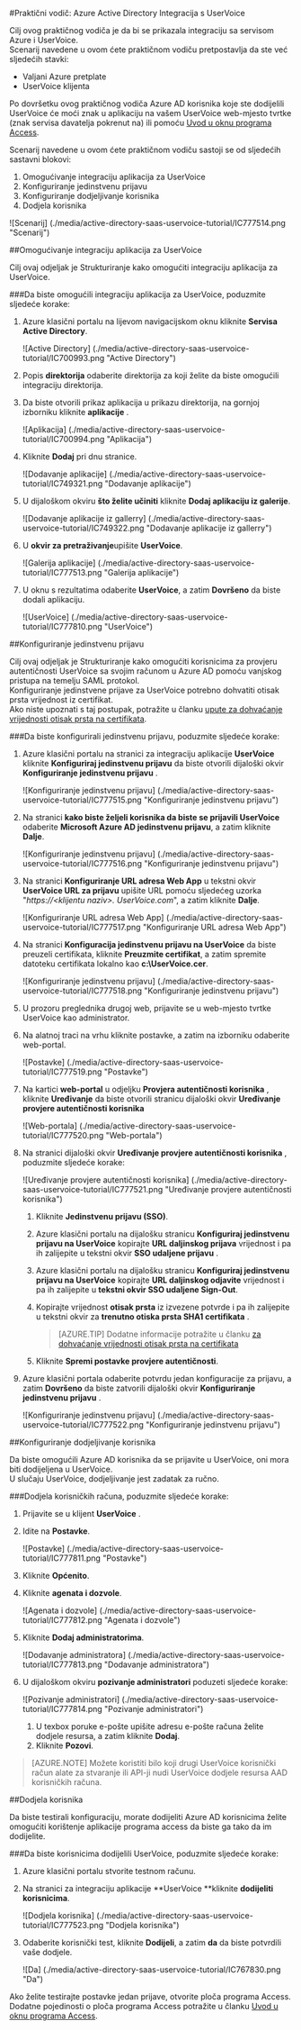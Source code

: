 <properties 
    pageTitle="Praktični vodič: Azure Active Directory Integracija s UserVoice | Microsoft Azure" 
    description="Saznajte kako pomoću servisa Azure Active Directory UserVoice da biste omogućili jedinstvenu prijavu, automatiziranog dodjele resursa i više!." 
    services="active-directory" 
    authors="jeevansd"  
    documentationCenter="na" 
    manager="femila"/>
<tags 
    ms.service="active-directory" 
    ms.devlang="na" 
    ms.topic="article" 
    ms.tgt_pltfrm="na" 
    ms.workload="identity" 
    ms.date="09/11/2016" 
    ms.author="jeedes" />

#<a name="tutorial-azure-active-directory-integration-with-uservoice"></a>Praktični vodič: Azure Active Directory Integracija s UserVoice
  
Cilj ovog praktičnog vodiča je da bi se prikazala integraciju sa servisom Azure i UserVoice.  
Scenarij navedene u ovom ćete praktičnom vodiču pretpostavlja da ste već sljedećih stavki:

-   Valjani Azure pretplate
-   UserVoice klijenta
  
Po dovršetku ovog praktičnog vodiča Azure AD korisnika koje ste dodijelili UserVoice će moći znak u aplikaciju na vašem UserVoice web-mjesto tvrtke (znak servisa davatelja pokrenut na) ili pomoću [Uvod u oknu programa Access](active-directory-saas-access-panel-introduction.md).
  
Scenarij navedene u ovom ćete praktičnom vodiču sastoji se od sljedećih sastavni blokovi:

1.  Omogućivanje integraciju aplikacija za UserVoice
2.  Konfiguriranje jedinstvenu prijavu
3.  Konfiguriranje dodjeljivanje korisnika
4.  Dodjela korisnika

![Scenarij] (./media/active-directory-saas-uservoice-tutorial/IC777514.png "Scenarij")

##<a name="enabling-the-application-integration-for-uservoice"></a>Omogućivanje integraciju aplikacija za UserVoice
  
Cilj ovaj odjeljak je Strukturiranje kako omogućiti integraciju aplikacija za UserVoice.

###<a name="to-enable-the-application-integration-for-uservoice-perform-the-following-steps"></a>Da biste omogućili integraciju aplikacija za UserVoice, poduzmite sljedeće korake:

1.  Azure klasični portalu na lijevom navigacijskom oknu kliknite **Servisa Active Directory**.

    ![Active Directory] (./media/active-directory-saas-uservoice-tutorial/IC700993.png "Active Directory")

2.  Popis **direktorija** odaberite direktorija za koji želite da biste omogućili integraciju direktorija.

3.  Da biste otvorili prikaz aplikacija u prikazu direktorija, na gornjoj izborniku kliknite **aplikacije** .

    ![Aplikacija] (./media/active-directory-saas-uservoice-tutorial/IC700994.png "Aplikacija")

4.  Kliknite **Dodaj** pri dnu stranice.

    ![Dodavanje aplikacije] (./media/active-directory-saas-uservoice-tutorial/IC749321.png "Dodavanje aplikacije")

5.  U dijaloškom okviru **što želite učiniti** kliknite **Dodaj aplikaciju iz galerije**.

    ![Dodavanje aplikacije iz gallerry] (./media/active-directory-saas-uservoice-tutorial/IC749322.png "Dodavanje aplikacije iz gallerry")

6.  U **okvir za pretraživanje**upišite **UserVoice**.

    ![Galerija aplikacije] (./media/active-directory-saas-uservoice-tutorial/IC777513.png "Galerija aplikacije")

7.  U oknu s rezultatima odaberite **UserVoice**, a zatim **Dovršeno** da biste dodali aplikaciju.

    ![UserVoice] (./media/active-directory-saas-uservoice-tutorial/IC777810.png "UserVoice")

##<a name="configuring-single-sign-on"></a>Konfiguriranje jedinstvenu prijavu
  
Cilj ovaj odjeljak je Strukturiranje kako omogućiti korisnicima za provjeru autentičnosti UserVoice sa svojim računom u Azure AD pomoću vanjskog pristupa na temelju SAML protokol.  
Konfiguriranje jedinstvene prijave za UserVoice potrebno dohvatiti otisak prsta vrijednost iz certifikat.  
Ako niste upoznati s taj postupak, potražite u članku [upute za dohvaćanje vrijednosti otisak prsta na certifikata](http://youtu.be/YKQF266SAxI).

###<a name="to-configure-single-sign-on-perform-the-following-steps"></a>Da biste konfigurirali jedinstvenu prijavu, poduzmite sljedeće korake:

1.  Azure klasični portalu na stranici za integraciju aplikacije **UserVoice** kliknite **Konfiguriraj jedinstvenu prijavu** da biste otvorili dijaloški okvir **Konfiguriranje jedinstvenu prijavu** .

    ![Konfiguriranje jedinstvenu prijavu] (./media/active-directory-saas-uservoice-tutorial/IC777515.png "Konfiguriranje jedinstvenu prijavu")

2.  Na stranici **kako biste željeli korisnika da biste se prijavili UserVoice** odaberite **Microsoft Azure AD jedinstvenu prijavu**, a zatim kliknite **Dalje**.

    ![Konfiguriranje jedinstvenu prijavu] (./media/active-directory-saas-uservoice-tutorial/IC777516.png "Konfiguriranje jedinstvenu prijavu")

3.  Na stranici **Konfiguriranje URL adresa Web App** u tekstni okvir **UserVoice URL za prijavu** upišite URL pomoću sljedećeg uzorka "*https://\<klijentu naziv\>. UserVoice.com*", a zatim kliknite **Dalje**.

    ![Konfiguriranje URL adresa Web App] (./media/active-directory-saas-uservoice-tutorial/IC777517.png "Konfiguriranje URL adresa Web App")

4.  Na stranici **Konfiguracija jedinstvenu prijavu na UserVoice** da biste preuzeli certifikata, kliknite **Preuzmite certifikat**, a zatim spremite datoteku certifikata lokalno kao **c:\\UserVoice.cer**.

    ![Konfiguriranje jedinstvenu prijavu] (./media/active-directory-saas-uservoice-tutorial/IC777518.png "Konfiguriranje jedinstvenu prijavu")

5.  U prozoru preglednika drugoj web, prijavite se u web-mjesto tvrtke UserVoice kao administrator.

6.  Na alatnoj traci na vrhu kliknite postavke, a zatim na izborniku odaberite web-portal.

    ![Postavke] (./media/active-directory-saas-uservoice-tutorial/IC777519.png "Postavke")

7.  Na kartici **web-portal** u odjeljku **Provjera autentičnosti korisnika** , kliknite **Uređivanje** da biste otvorili stranicu dijaloški okvir **Uređivanje provjere autentičnosti korisnika**

    ![Web-portala] (./media/active-directory-saas-uservoice-tutorial/IC777520.png "Web-portala")

8.  Na stranici dijaloški okvir **Uređivanje provjere autentičnosti korisnika** , poduzmite sljedeće korake:

    ![Uređivanje provjere autentičnosti korisnika] (./media/active-directory-saas-uservoice-tutorial/IC777521.png "Uređivanje provjere autentičnosti korisnika")

    1.  Kliknite **Jedinstvenu prijavu (SSO)**.
    2.  Azure klasični portalu na dijalošku stranicu **Konfiguriraj jedinstvenu prijavu na UserVoice** kopirajte **URL daljinskog prijava** vrijednost i pa ih zalijepite u tekstni okvir **SSO udaljene prijavu** .
    3.  Azure klasični portalu na dijalošku stranicu **Konfiguriraj jedinstvenu prijavu na UserVoice** kopirajte **URL daljinskog odjavite** vrijednost i pa ih zalijepite u **tekstni okvir SSO udaljene Sign-Out**.
    4.  Kopirajte vrijednost **otisak prsta** iz izvezene potvrde i pa ih zalijepite u tekstni okvir za **trenutno otiska prsta SHA1 certifikata** .  

        >[AZURE.TIP] Dodatne informacije potražite u članku [za dohvaćanje vrijednosti otisak prsta na certifikata](http://youtu.be/YKQF266SAxI)

    5.  Kliknite **Spremi postavke provjere autentičnosti**.

9.  Azure klasični portala odaberite potvrdu jedan konfiguracije za prijavu, a zatim **Dovršeno** da biste zatvorili dijaloški okvir **Konfiguriranje jedinstvenu prijavu** .

    ![Konfiguriranje jedinstvenu prijavu] (./media/active-directory-saas-uservoice-tutorial/IC777522.png "Konfiguriranje jedinstvenu prijavu")

##<a name="configuring-user-provisioning"></a>Konfiguriranje dodjeljivanje korisnika
  
Da biste omogućili Azure AD korisnika da se prijavite u UserVoice, oni mora biti dodijeljena u UserVoice.  
U slučaju UserVoice, dodjeljivanje jest zadatak za ručno.

###<a name="to-provision-a-user-accounts-perform-the-following-steps"></a>Dodjela korisničkih računa, poduzmite sljedeće korake:

1.  Prijavite se u klijent **UserVoice** .

2.  Idite na **Postavke**.

    ![Postavke] (./media/active-directory-saas-uservoice-tutorial/IC777811.png "Postavke")

3.  Kliknite **Općenito**.

4.  Kliknite **agenata i dozvole**.

    ![Agenata i dozvole] (./media/active-directory-saas-uservoice-tutorial/IC777812.png "Agenata i dozvole")

5.  Kliknite **Dodaj administratorima**.

    ![Dodavanje administratora] (./media/active-directory-saas-uservoice-tutorial/IC777813.png "Dodavanje administratora")

6.  U dijaloškom okviru **pozivanje administratori** poduzeti sljedeće korake:

    ![Pozivanje administratori] (./media/active-directory-saas-uservoice-tutorial/IC777814.png "Pozivanje administratori")

    1.  U texbox poruke e-pošte upišite adresu e-pošte računa želite dodjele resursa, a zatim kliknite **Dodaj**.
    2.  Kliknite **Pozovi**.

>[AZURE.NOTE] Možete koristiti bilo koji drugi UserVoice korisnički račun alate za stvaranje ili API-ji nudi UserVoice dodjele resursa AAD korisničkih računa.

##<a name="assigning-users"></a>Dodjela korisnika
  
Da biste testirali konfiguraciju, morate dodijeliti Azure AD korisnicima želite omogućiti korištenje aplikacije programa access da biste ga tako da im dodijelite.

###<a name="to-assign-users-to-uservoice-perform-the-following-steps"></a>Da biste korisnicima dodijelili UserVoice, poduzmite sljedeće korake:

1.  Azure klasični portalu stvorite testnom računu.

2.  Na stranici za integraciju aplikacije **UserVoice **kliknite **dodijeliti korisnicima**.

    ![Dodjela korisnika] (./media/active-directory-saas-uservoice-tutorial/IC777523.png "Dodjela korisnika")

3.  Odaberite korisnički test, kliknite **Dodijeli**, a zatim **da** da biste potvrdili vaše dodjele.

    ![Da] (./media/active-directory-saas-uservoice-tutorial/IC767830.png "Da")
  
Ako želite testirajte postavke jedan prijave, otvorite ploča programa Access. Dodatne pojedinosti o ploča programa Access potražite u članku [Uvod u oknu programa Access](active-directory-saas-access-panel-introduction.md).